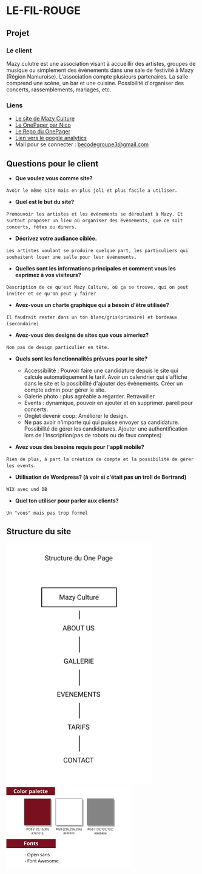 # LE-FIL-ROUGE

## Projet
### Le client
Mazy culutre est une association visant à accueillir des artistes, groupes de musique ou simplement des évènements dans une sale de festivité à Mazy (Région Namuroise).
L'association compte plusieurs partenaires.
La salle comprend une scène, un bar et une cuisine. Possibilité d'organiser des concerts, rassemblements, mariages, etc.

### Liens
* [Le site de Mazy Culture](http://www.mazyculture.org/)
* [Le OnePager par Nico](https://ezaaii.github.io/OnePager/index.html)
* [Le Repo du OnePager](https://github.com/Ezaaii/OnePager)
* [Lien vers le google analytics](https://analytics.google.com/analytics/web/#embed/report-home/a112538168w167729326p167921634/)
* Mail pour se connecter : becodegroupe3@gmail.com

## Questions pour le client

* **Que voulez vous comme site?**

``
Avoir le même site mais en plus joli et plus facile a utiliser.
``
* **Quel est le but du site?**

``
Promouvoir les artistes et les évènements se déroulant à Mazy. Et surtout proposer un lieu où organiser des évènements, que ce soit concerts, fêtes ou diners.
``
* **Décrivez votre audiance ciblée.**

``
Les artistes voulant se produire quelque part, les particuliers qui souhaitent louer une salle pour leur évènements.
``
* **Quelles sont les informations principales et comment vous les exprimez à vos visiteurs?**

``
Description de ce qu'est Mazy Culture, où ça se trouve, qui on peut inviter et ce qu'on peut y faire?
``
* **Avez-vous un charte graphique qui a besoin d'être utilisée?**

``
Il faudrait rester dans un ton blanc/gris(primaire) et bordeaux (secondaire)
``
* **Avez-vous des designs de sites que vous aimeriez?** 

``
Non pas de design particulier en tête.
``
* **Quels sont les fonctionnalités prévues pour le site?**

    - Accessibilité : Pouvoir faire une candidature depuis le site qui calcule automatiquement le tarif. Avoir un calendrier qui s'affiche dans le site et la possibilité d'ajouter des évènements. Créer un compte admin pour gérer le site.
    - Galerie photo : plus agréable a regarder. Retravailler.
    - Events : dynamique, pouvoir en ajouter et en supprimer. pareil pour concerts.
    - Onglet devenir coop: Améliorer le design.
    - Ne pas avoir n'importe qui qui puisse envoyer sa candidature. Possibilité de gérer les candidatures. Ajouter une authentification lors de l'inscription(pas de robots ou de faux comptes)
* **Avez vous des besoins requis pour l'appli mobile?**

``
Rien de plus, à part la création de compte et la possibilité de gérer les events.
``
* **Utilisation de Wordpress? (à voir si c'était pas un troll de Bertrand)**

``
WIX avec und DB
``
* **Quel ton utiliser pour parler aux clients?**

``
Un "vous" mais pas trop formel
``

## Structure du site
![Image de la structure](https://github.com/Ezaaii/LE-FIL-ROUGE/blob/master/imagestructure.png)
![Charte graphique pour le site de mazy](https://github.com/Ezaaii/LE-FIL-ROUGE/blob/master/charte_mazy.jpeg)
